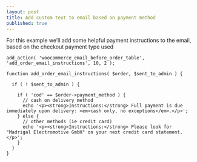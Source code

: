```yaml
---
layout: post
title: Add custom text to email based on payment method
published: true
---
```




For this example we’ll add some helpful payment instructions to the email, based on the checkout payment type used


    add_action( 'woocommerce_email_before_order_table', 'add_order_email_instructions', 10, 2 );
     
    function add_order_email_instructions( $order, $sent_to_admin ) {
      
      if ( ! $sent_to_admin ) {
     
        if ( 'cod' == $order->payment_method ) {
          // cash on delivery method
          echo '<p><strong>Instructions:</strong> Full payment is due immediately upon delivery: <em>cash only, no exceptions</em>.</p>';
        } else {
          // other methods (ie credit card)
          echo '<p><strong>Instructions:</strong> Please look for "Madrigal Electromotive GmbH" on your next credit card statement.</p>';
        }
      }
    }

